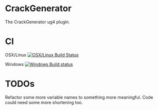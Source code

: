 # CrackGenerator
The CrackGenerator ug4 plugin.

# CI
OSX/Linux [![OSX/Linux Build Status](https://travis-ci.org/NeuroBox3D/plugin_CrackGenerator.svg?branch=master)](https://travis-ci.org/NeuroBox3D/plugin_CrackGenerator)

Windows [![Windows Build status](https://ci.appveyor.com/api/projects/status/2muj01c6jq7qge37?svg=true)](https://ci.appveyor.com/project/stephanmg/app-crackgenerator)

# TODOs
Refactor some more variable names to something more meaningful.
Code could need some more shortening too.
